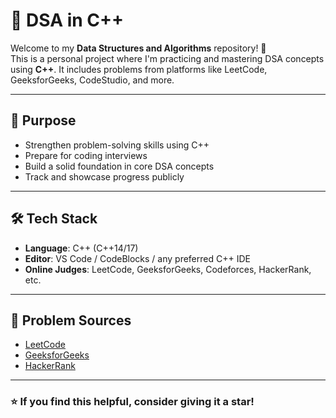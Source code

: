 # 📘 DSA in C++

Welcome to my **Data Structures and Algorithms** repository! 🚀  
This is a personal project where I'm practicing and mastering DSA concepts using **C++**. It includes problems from platforms like LeetCode, GeeksforGeeks, CodeStudio, and more.

---

## 🧠 Purpose

- Strengthen problem-solving skills using C++
- Prepare for coding interviews
- Build a solid foundation in core DSA concepts
- Track and showcase progress publicly

---

## 🛠️ Tech Stack

- **Language**: C++ (C++14/17)
- **Editor**: VS Code / CodeBlocks / any preferred C++ IDE
- **Online Judges**: LeetCode, GeeksforGeeks, Codeforces, HackerRank, etc.

---

## 📝 Problem Sources

- [LeetCode](https://leetcode.com/)
- [GeeksforGeeks](https://www.geeksforgeeks.org/)
- [HackerRank](https://www.hackerrank.com/)

---

### ⭐ If you find this helpful, consider giving it a star!  

